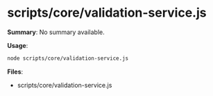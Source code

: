 # scripts/core/validation-service.js

**Summary**: No summary available.

**Usage**:

```bash
node scripts/core/validation-service.js
```

**Files**:
- scripts/core/validation-service.js
